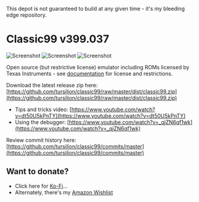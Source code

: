 This depot is not guaranteed to build at any given time - it's my bleeding edge repository.

Classic99 v399.037
==================

![Screenshot](https://github.com/tursilion/classic99/raw/master/dist/classic99_1.jpg)
![Screenshot](https://github.com/tursilion/classic99/raw/master/dist/classic99_2.jpg)
![Screenshot](https://github.com/tursilion/classic99/raw/master/dist/classic99_3.jpg)

Open source (but restrictive license) emulator including ROMs licensed by Texas Instruments - see [documentation](https://github.com/tursilion/classic99/raw/master/dist/Classic99%20Manual.pdf) for license and restrictions.

Download the latest release zip here: [https://github.com/tursilion/classic99/raw/master/dist/classic99.zip](https://github.com/tursilion/classic99/raw/master/dist/classic99.zip)

- Tips and tricks video: [https://www.youtube.com/watch?v=dt50U5kPnTY](https://www.youtube.com/watch?v=dt50U5kPnTY)
- Using the debugger: [https://www.youtube.com/watch?v=_qjZN6qf1wk](https://www.youtube.com/watch?v=_qjZN6qf1wk)

Review commit history here: [https://github.com/tursilion/classic99/commits/master](https://github.com/tursilion/classic99/commits/master)

Want to donate?
---------------

- Click here for [Ko-Fi](https://ko-fi.com/tursilion)...
- Alternately, there's my [Amazon Wishlist](http://www.amazon.com/gp/registry/2AFCOAM5DD1L6/ref=cm_aya_wl/103-5991996-6483001)

